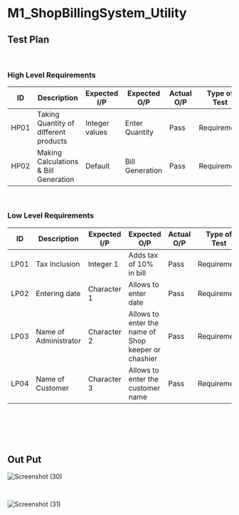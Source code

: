 # M1_ShopBillingSystem_Utility

## Test Plan

<br>

### High Level Requirements

| ID | Description | Expected I/P | Expected O/P | Actual O/P | Type of Test |
|----|----------------------|-------------|-------------|-------------|--------------|
|HP01|Taking Quantity of different products | Integer values| Enter Quantity| Pass| Requirement |
|HP02| Making Calculations & Bill Generation| Default | Bill Generation| Pass| Requirement|

<br>

### Low Level Requirements

|ID| Description | Expected I/P | Expected O/P| Actual O/P | Type of Test|
|----|------------------------|---------------|--------------|---------------|---------------|
|LP01| Tax Inclusion| Integer 1| Adds tax of 10% in bill | Pass | Requirement|
|LP02| Entering date| Character 1| Allows to enter date| Pass| Requirement|
|LP03| Name of Administrator| Character 2| Allows to enter the name of Shop keeper or chashier |Pass| Requirement|
|LP04| Name of Customer| Character 3| Allows to enter the customer name | Pass| Requirement|

<br>
<br>
<br>
<br>

## Out Put 

![Screenshot (30)](https://user-images.githubusercontent.com/98815258/156705239-217c0d41-cc6c-4f08-a454-69adaee6faf6.png)

<br>

![Screenshot (31)](https://user-images.githubusercontent.com/98815258/156705316-e0969958-3871-4b29-a281-505afe75b3b3.png)






